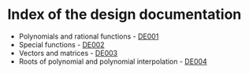 # Index of the design documentation

* Polynomials and rational functions - [DE001](./DE001_polynomials.md)
* Special functions - [DE002](./DE002_special_functions.md)
* Vectors and matrices - [DE003](./DE003_vectors_matrices.md)
* Roots of polynomial and polynomial interpolation - [DE004](./DE004_poly_solver.md)
